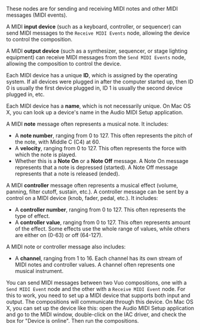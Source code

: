 These nodes are for sending and receiving MIDI notes and other MIDI messages (MIDI events). 

A MIDI **input device** (such as a keyboard, controller, or sequencer) can send MIDI messages to the `Receive MIDI Events` node, allowing the device to control the composition. 

A MIDI **output device** (such as a synthesizer, sequencer, or stage lighting equipment) can receive MIDI messages from the `Send MIDI Events` node, allowing the composition to control the device. 

Each MIDI device has a unique **ID**, which is assigned by the operating system. If all devices were plugged in after the computer started up, then ID 0 is usually the first device plugged in, ID 1 is usually the second device plugged in, etc. 

Each MIDI device has a **name**, which is not necessarily unique. On Mac OS X, you can look up a device's name in the Audio MIDI Setup application. 

A MIDI **note** message often represents a musical note. It includes: 

   - A **note number**, ranging from 0 to 127. This often represents the pitch of the note, with Middle C (C4) at 60. 
   - A **velocity**, ranging from 0 to 127. This often represents the force with which the note is played. 
   - Whether this is a **Note On** or a **Note Off** message. A Note On message represents that a note is depressed (started). A Note Off message represents that a note is released (ended). 

A MIDI **controller** message often represents a musical effect (volume, panning, filter cutoff, sustain, etc.). A controller message can be sent by a control on a MIDI device (knob, fader, pedal, etc.). It includes: 

   - A **controller number**, ranging from 0 to 127. This often represents the type of effect. 
   - A **controller value**, ranging from 0 to 127. This often represents amount of the effect. Some effects use the whole range of values, while others are either on (0-63) or off (64-127).

A MIDI note or controller message also includes: 

   - A **channel**, ranging from 1 to 16. Each channel has its own stream of MIDI notes and controller values. A channel often represents one musical instrument. 

You can send MIDI messages between two Vuo compositions, one with a `Send MIDI Event` node and the other with a `Receive MIDI Event` node. For this to work, you need to set up a MIDI device that supports both input and output. The compositions will communicate through this device. On Mac OS X, you can set up the device like this: open the Audio MIDI Setup application and go to the MIDI window, double-click on the IAC driver, and check the box for "Device is online". Then run the compositions. 
